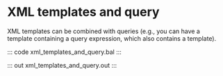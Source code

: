 # XML templates and query

XML templates can be combined with queries (e.g., you can have a template containing a query expression, which
also contains a template).

::: code xml_templates_and_query.bal :::

::: out xml_templates_and_query.out :::